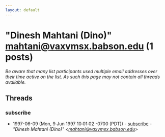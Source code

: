 ```yaml
---
layout: default
---
```


# "Dinesh Mahtani (Dino)" <mahtani@vaxvmsx.babson.edu> (1 posts)

_Be aware that many list participants used multiple email addresses over their time active on the list. As such this page may not contain all threads available._

## Threads

### subscribe
+ 1997-06-09 (Mon, 9 Jun 1997 10:01:02 -0700 (PDT)) - [subscribe](/archive/1997/06/4105a185a6a239654a37895989396e8858816fd7113d61c0508b4be2e8426f4e) - _"Dinesh Mahtani (Dino)" \<mahtani@vaxvmsx.babson.edu\>_

